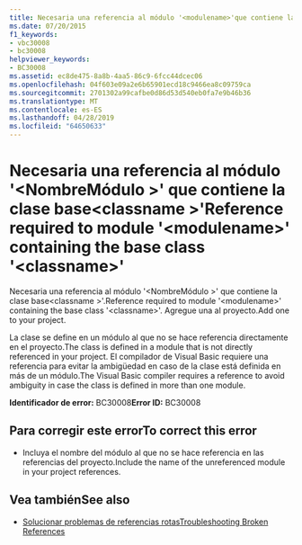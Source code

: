 ```yaml
---
title: Necesaria una referencia al módulo '<modulename>'que contiene la clase base'<classname>'
ms.date: 07/20/2015
f1_keywords:
- vbc30008
- bc30008
helpviewer_keywords:
- BC30008
ms.assetid: ec8de475-8a8b-4aa5-86c9-6fcc44dcec06
ms.openlocfilehash: 04f603e09a2e6b65901ecd18c9466ea8c09759ca
ms.sourcegitcommit: 2701302a99cafbe0d86d53d540eb0fa7e9b46b36
ms.translationtype: MT
ms.contentlocale: es-ES
ms.lasthandoff: 04/28/2019
ms.locfileid: "64650633"
---
```

# <a name="reference-required-to-module-modulename-containing-the-base-class-classname"></a><span data-ttu-id="0520c-102">Necesaria una referencia al módulo '\<NombreMódulo >' que contiene la clase base\<classname >'</span><span class="sxs-lookup"><span data-stu-id="0520c-102">Reference required to module '\<modulename>' containing the base class '\<classname>'</span></span>
<span data-ttu-id="0520c-103">Necesaria una referencia al módulo '\<NombreMódulo >' que contiene la clase base\<classname >'.</span><span class="sxs-lookup"><span data-stu-id="0520c-103">Reference required to module '\<modulename>' containing the base class '\<classname>'.</span></span> <span data-ttu-id="0520c-104">Agregue una al proyecto.</span><span class="sxs-lookup"><span data-stu-id="0520c-104">Add one to your project.</span></span>  
  
 <span data-ttu-id="0520c-105">La clase se define en un módulo al que no se hace referencia directamente en el proyecto.</span><span class="sxs-lookup"><span data-stu-id="0520c-105">The class is defined in a module that is not directly referenced in your project.</span></span> <span data-ttu-id="0520c-106">El compilador de Visual Basic requiere una referencia para evitar la ambigüedad en caso de la clase está definida en más de un módulo.</span><span class="sxs-lookup"><span data-stu-id="0520c-106">The Visual Basic compiler requires a reference to avoid ambiguity in case the class is defined in more than one module.</span></span>  
  
 <span data-ttu-id="0520c-107">**Identificador de error:** BC30008</span><span class="sxs-lookup"><span data-stu-id="0520c-107">**Error ID:** BC30008</span></span>  
  
## <a name="to-correct-this-error"></a><span data-ttu-id="0520c-108">Para corregir este error</span><span class="sxs-lookup"><span data-stu-id="0520c-108">To correct this error</span></span>  
  
- <span data-ttu-id="0520c-109">Incluya el nombre del módulo al que no se hace referencia en las referencias del proyecto.</span><span class="sxs-lookup"><span data-stu-id="0520c-109">Include the name of the unreferenced module in your project references.</span></span>  
  
## <a name="see-also"></a><span data-ttu-id="0520c-110">Vea también</span><span class="sxs-lookup"><span data-stu-id="0520c-110">See also</span></span>

- [<span data-ttu-id="0520c-111">Solucionar problemas de referencias rotas</span><span class="sxs-lookup"><span data-stu-id="0520c-111">Troubleshooting Broken References</span></span>](/visualstudio/ide/troubleshooting-broken-references)

